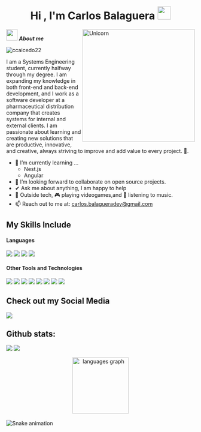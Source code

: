 <h1 align="center"><b>Hi , I'm Carlos Balaguera </b><img src="https://media.giphy.com/media/hvRJCLFzcasrR4ia7z/giphy.gif" width="35"></h1>

<img align="right" width=300px alt="Unicorn" src="https://media.giphy.com/media/SWoSkN6DxTszqIKEqv/giphy.gif" />

<img src="https://media.giphy.com/media/ObNTw8Uzwy6KQ/giphy.gif" width="30px">&nbsp;***About me***

<p align="left"> <img src="https://komarev.com/ghpvc/?username=ccaicedo22&label=Profile%20views&color=0e75b6&style=flat" alt="ccaicedo22" /> </p>

I am a Systems Engineering student, currently halfway through my degree. I am expanding my knowledge in both front-end and back-end development, and I work as a software developer at a pharmaceutical distribution company that creates systems for internal and external clients. I am passionate about learning and creating new solutions that are productive, innovative, and creative, always striving to improve and add value to every project. 🚀.
- 🌱 I’m currently learning ...
  - Nest.js
  - Angular
- 🔭 I’m looking forward to collaborate on open source projects.
- ✔ Ask me about anything, I am happy to help<br>
- 👾 Outside tech,  🎮 playing videogames,and  🎵 listening to music.
- 📫 Reach out to me at: <a href="carlos.balagueradev@gmail.com">carlos.balagueradev@gmail.com</a>


## My Skills Include

<h4> Languages </h4>
<span> 
  <img src="https://img.shields.io/badge/HTML5-E34F26?style=for-the-badge&logo=html5&logoColor=white">
  <img src="https://img.shields.io/badge/CSS3-1572B6?style=for-the-badge&logo=css3&logoColor=white">
  <img src="https://img.shields.io/badge/JavaScript-F7DF1E?style=for-the-badge&logo=javascript&logoColor=black">  
  <img src="https://img.shields.io/badge/php-%23777BB4.svg?style=for-the-badge&logo=php&logoColor=white">
</span>


<h4> Other Tools and Technologies </h4>
<span>
  <img src="https://img.shields.io/badge/Git-F05032?style=for-the-badge&logo=git&logoColor=white">
  <img src="https://img.shields.io/badge/github-%23121011.svg?style=for-the-badge&logo=github&logoColor=white">
  <img src="https://img.shields.io/badge/jira-%230A0FFF.svg?style=for-the-badge&logo=jira&logoColor=white">
  <img src="https://img.shields.io/badge/Notion-%23000000.svg?style=for-the-badge&logo=notion&logoColor=white">
  <img src="https://img.shields.io/badge/mysql-4479A1.svg?style=for-the-badge&logo=mysql&logoColor=white">
  <img src="https://img.shields.io/badge/postgres-%23316192.svg?style=for-the-badge&logo=postgresql&logoColor=white">
  <img src="https://img.shields.io/badge/apache-%23D42029.svg?style=for-the-badge&logo=apache&logoColor=white">
  <img src="https://img.shields.io/badge/Postman-FF6C37?style=for-the-badge&logo=postman&logoColor=white">
</span>

## Check out my Social Media

<a href= "www.linkedin.com/in/carlos-balaguera-caicedo-dev">
    <img src="https://img.shields.io/badge/linkedin-%230077B5.svg?style=for-the-badge&logo=linkedin&logoColor=white">    
</a>


<h2>Github stats:</h2> 

[![](https://github-readme-stats.vercel.app/api?username=ccaicedo22&show_icons=true&theme=tokyonight&hide_border=true&locale=en)](https://github.com/ccaicedo22)
[![](https://github-readme-streak-stats.herokuapp.com/?user=ccaicedo22&theme=material-palenight)](https://github.com/ccaicedo22)
</div>
<div align="center">
  <img src="https://github-readme-stats.vercel.app/api/top-langs?username=ccaicedo22&locale=en&hide_title=false&layout=compact&card_width=450&langs_count=5&theme=material-palenight&hide_border=false" height="150" alt="languages graph"  />
</div>



<br clear="both">

<img src="https://raw.githubusercontent.com/ccaicedo22/ccaicedo22/output/snake.svg" alt="Snake animation" />

